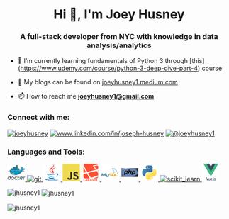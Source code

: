 <h1 align="center">Hi 👋, I'm Joey Husney</h1>
<h3 align="center">A full-stack developer from NYC with knowledge in data analysis/analytics</h3>


- 🌱 I’m currently learning fundamentals of Python 3 through [this] (https://www.udemy.com/course/python-3-deep-dive-part-4) course

- 📝 My blogs can be found on [joeyhusney1.medium.com](joeyhusney1.medium.com)

- 📫 How to reach me **joeyhusney1@gmail.com**

<h3 align="left">Connect with me:</h3>
<p align="left">
<a href="https://twitter.com/joeyhusney" target="blank"><img align="center" src="https://raw.githubusercontent.com/rahuldkjain/github-profile-readme-generator/master/src/images/icons/Social/twitter.svg" alt="joeyhusney" height="30" width="40" /></a>
<a href="https://linkedin.com/in/www.linkedin.com/in/joseph-husney" target="blank"><img align="center" src="https://raw.githubusercontent.com/rahuldkjain/github-profile-readme-generator/master/src/images/icons/Social/linked-in-alt.svg" alt="www.linkedin.com/in/joseph-husney" height="30" width="40" /></a>
<a href="https://medium.com/@joeyhusney1" target="blank"><img align="center" src="https://raw.githubusercontent.com/rahuldkjain/github-profile-readme-generator/master/src/images/icons/Social/medium.svg" alt="@joeyhusney1" height="30" width="40" /></a>
</p>

<h3 align="left">Languages and Tools:</h3>
<p align="left"> <a href="https://www.docker.com/" target="_blank"> <img src="https://raw.githubusercontent.com/devicons/devicon/master/icons/docker/docker-original-wordmark.svg" alt="docker" width="40" height="40"/> </a> <a href="https://git-scm.com/" target="_blank"> <img src="https://www.vectorlogo.zone/logos/git-scm/git-scm-icon.svg" alt="git" width="40" height="40"/> </a> <a href="https://www.java.com" target="_blank"> <img src="https://raw.githubusercontent.com/devicons/devicon/master/icons/java/java-original.svg" alt="java" width="40" height="40"/> </a> <a href="https://developer.mozilla.org/en-US/docs/Web/JavaScript" target="_blank"> <img src="https://raw.githubusercontent.com/devicons/devicon/master/icons/javascript/javascript-original.svg" alt="javascript" width="40" height="40"/> </a> <a href="https://laravel.com/" target="_blank"> <img src="https://raw.githubusercontent.com/devicons/devicon/master/icons/laravel/laravel-plain-wordmark.svg" alt="laravel" width="40" height="40"/> </a> <a href="https://www.mysql.com/" target="_blank"> <img src="https://raw.githubusercontent.com/devicons/devicon/master/icons/mysql/mysql-original-wordmark.svg" alt="mysql" width="40" height="40"/> </a> <a href="https://www.php.net" target="_blank"> <img src="https://raw.githubusercontent.com/devicons/devicon/master/icons/php/php-original.svg" alt="php" width="40" height="40"/> </a> <a href="https://www.python.org" target="_blank"> <img src="https://raw.githubusercontent.com/devicons/devicon/master/icons/python/python-original.svg" alt="python" width="40" height="40"/> </a> <a href="https://scikit-learn.org/" target="_blank"> <img src="https://upload.wikimedia.org/wikipedia/commons/0/05/Scikit_learn_logo_small.svg" alt="scikit_learn" width="40" height="40"/> </a> <a href="https://vuejs.org/" target="_blank"> <img src="https://raw.githubusercontent.com/devicons/devicon/master/icons/vuejs/vuejs-original-wordmark.svg" alt="vuejs" width="40" height="40"/> </a> </p>

<p><img align="left" src="https://github-readme-stats.vercel.app/api/top-langs?username=jhusney1&show_icons=true&locale=en&layout=compact" alt="jhusney1" /></p>

<p>&nbsp;<img align="center" src="https://github-readme-stats.vercel.app/api?username=jhusney1&show_icons=true&locale=en" alt="jhusney1" /></p>

<p><img align="center" src="https://github-readme-streak-stats.herokuapp.com/?user=jhusney1&" alt="jhusney1" /></p>

